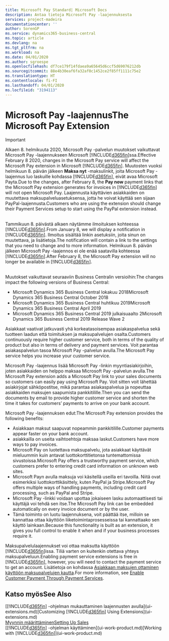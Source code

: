 ```yaml
---
title: Microsoft Pay Standard| Microsoft Docs
description: Antaa tietoja Microsoft Pay -laajennuksesta
services: project-madeira
documentationcenter: ''
author: SorenGP
ms.service: dynamics365-business-central
ms.topic: article
ms.devlang: na
ms.tgt_pltfrm: na
ms.workload: na
ms.date: 04/01/2020
ms.author: sgroespe
ms.openlocfilehash: df7ce179f14fdaea9a65645d6ccf5d69076212db
ms.sourcegitcommit: 88e4b30eaf6fa32af0c1452ce2f85ff1111c75e2
ms.translationtype: HT
ms.contentlocale: fi-FI
ms.lasthandoff: 04/01/2020
ms.locfileid: "3194113"
---
```

# <a name="the-microsoft-pay-extension"></a><span data-ttu-id="5bb28-103">Microsoft Pay -laajennus</span><span class="sxs-lookup"><span data-stu-id="5bb28-103">The Microsoft Pay Extension</span></span>

> [!IMPORTANT]
> <span data-ttu-id="5bb28-104">Alkaen 8. helmikuuta 2020, Microsoft Pay -palvelun muutokset vaikuttavat Microsoft Pay -laajennukseen Microsoft [!INCLUDE[d365fin](includes/d365fin_long_md.md)]ssa.</span><span class="sxs-lookup"><span data-stu-id="5bb28-104">Effective February 8 2020, changes in the Microsoft Pay service will affect the Microsoft Pay extension in Microsoft [!INCLUDE[d365fin](includes/d365fin_long_md.md)].</span></span> <span data-ttu-id="5bb28-105">Muutosten vuoksi helmikuun 8. päivän jälkeen **Maksa nyt** -maksulinkit, joita Microsoft Pay -laajennus luo laskuille kohdassa [!INCLUDE[d365fin](includes/d365fin_md.md)], eivät avaa Microsoft Payta.</span><span class="sxs-lookup"><span data-stu-id="5bb28-105">Due to the changes, after February 8, the **Pay now** payment links that the Microsoft Pay extension generates for invoices in [!INCLUDE[d365fin](includes/d365fin_md.md)] will not open Microsoft Pay.</span></span> <span data-ttu-id="5bb28-106">Laajennusta käyttävien asiakkaiden on muutettava maksupalveluasetuksensa, jotta he voivat käyttää sen sijaan PayPal-laajennusta.</span><span class="sxs-lookup"><span data-stu-id="5bb28-106">Customers who are using the extension should change their Payment Services setup to start using the PayPal extension instead.</span></span><br /></br>
>
> <span data-ttu-id="5bb28-107">Tammikuun 8. päivästä alkaen näytämme ilmoituksen kohteessa [!INCLUDE[d365fin](includes/d365fin_md.md)].</span><span class="sxs-lookup"><span data-stu-id="5bb28-107">From January 8, we will display a notification in [!INCLUDE[d365fin](includes/d365fin_md.md)].</span></span> <span data-ttu-id="5bb28-108">Ilmoitus sisältää linkin asetuksiin, joita sinun on muutettava, ja lisätietoja.</span><span class="sxs-lookup"><span data-stu-id="5bb28-108">The notification will contain a link to the settings that you need to change and to more information.</span></span> <span data-ttu-id="5bb28-109">Helmikuun 8. päivän jälkeen Microsoft Pay -laajennos ei ole enää saatavilla kohteessa [!INCLUDE[d365fin](includes/d365fin_md.md)].</span><span class="sxs-lookup"><span data-stu-id="5bb28-109">After February 8, the Microsoft Pay extension will no longer be available in [!INCLUDE[d365fin](includes/d365fin_md.md)].</span></span><br /></br>
>
> <span data-ttu-id="5bb28-110">Muutokset vaikuttavat seuraaviin Business Centralin versioihin:</span><span class="sxs-lookup"><span data-stu-id="5bb28-110">The changes impact the following versions of Business Central:</span></span>
> - <span data-ttu-id="5bb28-111">Microsoft Dynamics 365 Business Central lokakuu 2018</span><span class="sxs-lookup"><span data-stu-id="5bb28-111">Microsoft Dynamics 365 Business Central October 2018</span></span>
> - <span data-ttu-id="5bb28-112">Microsoft Dynamics 365 Business Central huhtikuu 2019</span><span class="sxs-lookup"><span data-stu-id="5bb28-112">Microsoft Dynamics 365 Business Central April 2019</span></span>
> - <span data-ttu-id="5bb28-113">Microsoft Dynamics 365 Business Central 2019 julkaisuaalto 2</span><span class="sxs-lookup"><span data-stu-id="5bb28-113">Microsoft Dynamics 365 Business Central 2019 Release Wave 2</span></span>

<span data-ttu-id="5bb28-114">Asiakkaat vaativat jatkuvasti yhä korkeatasoisempaa asiakaspalvelua sekä tuotteen laadun että toimituksen ja maksupalvelujen osalta.</span><span class="sxs-lookup"><span data-stu-id="5bb28-114">Customers continuously require higher customer service, both in terms of the quality of product but also in terms of delivery and payment services.</span></span> <span data-ttu-id="5bb28-115">Voit parantaa asiakaspalvelun tasoa Microsoft Pay -palvelun avulla.</span><span class="sxs-lookup"><span data-stu-id="5bb28-115">The Microsoft Pay service helps you increase your customer service.</span></span>

<span data-ttu-id="5bb28-116">Microsoft Pay -laajennus lisää Microsoft Pay -linkin myyntiasiakirjoihin, joten asiakkaiden on helppo maksaa Microsoft Pay -palvelun avulla.</span><span class="sxs-lookup"><span data-stu-id="5bb28-116">The Microsoft Pay extension adds a Microsoft Pay link to your sales documents so customers can easily pay using Microsoft Pay.</span></span> <span data-ttu-id="5bb28-117">Voit sitten voit lähettää asiakirjojat sähköpostitse, mikä parantaa asiakaspalvelua ja nopeuttaa asiakkaiden maksujen saapumista pankkitilille.</span><span class="sxs-lookup"><span data-stu-id="5bb28-117">Then you can send the documents by email to provide higher customer service and shorten the time it takes for customers’ payments to arrive on your bank account.</span></span>

<span data-ttu-id="5bb28-118">Microsoft Pay -laajennuksen edut:</span><span class="sxs-lookup"><span data-stu-id="5bb28-118">The Microsoft Pay extension provides the following benefits:</span></span>
- <span data-ttu-id="5bb28-119">Asiakkaan maksut saapuvat nopeammin pankkitilille.</span><span class="sxs-lookup"><span data-stu-id="5bb28-119">Customer payments appear faster on your bank account.</span></span>
- <span data-ttu-id="5bb28-120">asiakkailla on useita vaihtoehtoja maksaa laskut.</span><span class="sxs-lookup"><span data-stu-id="5bb28-120">Customers have more ways to pay invoices.</span></span>
- <span data-ttu-id="5bb28-121">Microsoft Pay on luotettava maksupalvelu, jota asiakkaat käyttävät mieluummin kuin antavat luottokorttitietonsa tuntemattomissa sivustoissa.</span><span class="sxs-lookup"><span data-stu-id="5bb28-121">Microsoft Pay offers a trustworthy payment service, which customers prefer to entering credit card information on unknown web sites.</span></span>
- <span data-ttu-id="5bb28-122">Microsoft Payn avulla maksuja voi käsitellä useilla eri tavoilla. Niitä ovat esimerkiksi luottokorttikäsittely, kuten PayPal ja Stripe.</span><span class="sxs-lookup"><span data-stu-id="5bb28-122">Microsoft Pay offers multiple ways of handling payments, including credit card processing, such as PayPal and Stripe.</span></span>
- <span data-ttu-id="5bb28-123">Microsoft Pay -linkki voidaan upottaa jokaiseen lasku automaattisesti tai käyttäjä voi tehdä sen itse.</span><span class="sxs-lookup"><span data-stu-id="5bb28-123">The Microsoft Pay link can be embedded automatically on every invoice document or by the user.</span></span>
- <span data-ttu-id="5bb28-124">Tämä toiminto on luotu laajennuksena, voit päättää itse, milloin se kannattaa ottaa käyttöön liiketoimintaprosesseissa tai kannattaako sen käyttö lainkaan.</span><span class="sxs-lookup"><span data-stu-id="5bb28-124">Because this functionality is built as an extension, it gives you full control to enable it when and if your business processes require it.</span></span>

<span data-ttu-id="5bb28-125">Maksupalvelulaajennukset voi ottaa maksutta käyttöön [!INCLUDE[d365fin](includes/d365fin_md.md)]issa. Tiliä varten on kuitenkin otettava yhteys maksupalveluun.</span><span class="sxs-lookup"><span data-stu-id="5bb28-125">Enabling payment service extensions is free in [!INCLUDE[d365fin](includes/d365fin_md.md)], however, you will need to contact the payment service to get an account.</span></span> <span data-ttu-id="5bb28-126">Lisätietoja on kohdassa [Asiakkaan maksujen ottaminen käyttöön maksupalvelujen kautta](sales-how-enable-payment-service-extensions.md).</span><span class="sxs-lookup"><span data-stu-id="5bb28-126">For more information, see [Enable Customer Payment Through Payment Services](sales-how-enable-payment-service-extensions.md).</span></span>

## <a name="see-also"></a><span data-ttu-id="5bb28-127">Katso myös</span><span class="sxs-lookup"><span data-stu-id="5bb28-127">See Also</span></span>
<span data-ttu-id="5bb28-128">[[!INCLUDE[d365fin](includes/d365fin_md.md)] -ohjelman mukauttaminen laajennusten avulla](ui-extensions.md)</span><span class="sxs-lookup"><span data-stu-id="5bb28-128">[Customizing [!INCLUDE[d365fin](includes/d365fin_md.md)] Using Extensions](ui-extensions.md)</span></span>  
[<span data-ttu-id="5bb28-129">Myynnin määrittäminen</span><span class="sxs-lookup"><span data-stu-id="5bb28-129">Setting Up Sales</span></span>](sales-setup-sales.md)  
<span data-ttu-id="5bb28-130">[[!INCLUDE[d365fin](includes/d365fin_md.md)] -ohjelman käyttäminen](ui-work-product.md)</span><span class="sxs-lookup"><span data-stu-id="5bb28-130">[Working with [!INCLUDE[d365fin](includes/d365fin_md.md)]](ui-work-product.md)</span></span>
